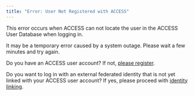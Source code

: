 ```yaml
---
title: "Error: User Not Registered with ACCESS"
---
```


This error occurs when ACCESS can not locate the user in the ACCESS User Database when logging in.

It may be a temporary error caused by a system outage. Please wait a few minutes and try again.

Do you have an ACCESS user account? If not, [please register](/new-user).

Do you want to log in with an external federated identity that is not yet linked with your ACCESS user account? If yes, please proceed with [identity linking](/id-linking).
